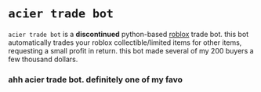 # `acier trade bot`
`acier trade bot` is a **discontinued** python-based [roblox](https://roblox.com) trade bot. this bot automatically trades your roblox collectible/limited items for other items, requesting a small profit in return. this bot made several of my 200 buyers a few thousand dollars. 
### ahh acier trade bot. definitely one of my favo
